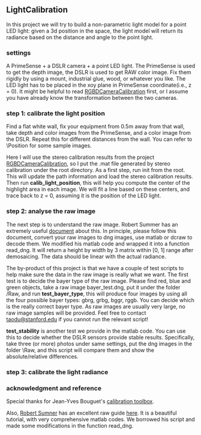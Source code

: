 ## LightCalibration ##

In this project we will try to build a non-parametric light model for a point LED light: given a 3d position in the space, the light model will return its radiance based on the distance and angle to the point light.

### settings ###

A PrimeSense + a DSLR camera + a point LED light. The PrimeSense is used to get the depth image, the DSLR is used to get RAW color image. Fix them rigidly by using a mount, industrial glue, wood, or whatever you like. The LED light has to be placed in the xoy plane in PrimeSense coordinate(i.e., z = 0). It might be helpful to read [RGBDCameraCalibration](https://github.com/dut09/RGBDCameraCalibration) first, or I assume you have already know the transformation between the two cameras.

### step 1: calibrate the light position ###

Find a flat white wall, fix your equipment from 0.5m away from that wall, take depth and color images from the PrimeSense, and a color image from the DSLR. Repeat this for different distances from the wall. You can refer to \Position for some sample images.

Here I will use the stereo calibration results from the project [RGBDCameraCalibration](https://github.com/dut09/RGBDCameraCalibration), so I put the .mat file generated by stereo calibration under the root directory. As a first step, run init from the root. This will update the path information and load the stereo calibration results. Then run **calib\_light\_position**, this will help you compute the center of the highlight area in each image. We will fit a line based on these centers, and trace back to z = 0, assuming it is the position of the LED light.

### step 2: analyse the raw image ###

The next step is to understand the raw image. Robert Summer has an extremely useful [document](http://users.soe.ucsc.edu/~rcsumner/rawguide/index.html) about this. In principle, please follow this document, convert your raw images to dng images, use matlab or dcraw to decode them. We modified his matlab code and wrapped it into a function read\_dng. It will return a height by width by 3 matrix within [0, 1] range after demosaicing. The data should be linear with the actual radiance.

The by-product of this project is that we have a couple of test scripts to help make sure the data in the raw image is really what we want. The first test is to decide the bayer type of the raw image. Please find red, blue and green objects, take a raw image bayer_test.dng, put it under the folder /Raw, and run **test\_bayer\_type**, this will produce four images by using all the four possible bayer types: gbrg, grbg, bggr, rggb. You can decide which is the really correct bayer type. As raw images are usually very large, no raw image samples will be provided. Feel free to contact <taodu@stanford.edu> if you cannot run the relevant script!

**test\_stability** is another test we provide in the matlab code. You can use this to decide whether the DSLR sensors provide stable results. Specifically, take three (or more) photos under same settings, put the dng images in the folder \Raw, and this script will compare them and show the absolute/relative differences.

### step 3: calibrate the light radiance ###
 
### acknowledgment and reference ###

Special thanks for Jean-Yves Bouguet's [calibration toolbox](http://www.vision.caltech.edu/bouguetj/calib_doc/).

Also, [Robert Sumner](http://users.soe.ucsc.edu/~rcsumner/index.html) has an excellent raw guide [here](http://users.soe.ucsc.edu/~rcsumner/rawguide/index.html). It is a beautiful tutorial, with very comprehensive matlab codes. We borrowed his script and made some modifications in the function read_dng.